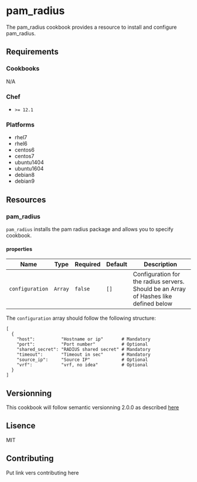 # pam_radius
The pam_radius cookbook provides a resource to install and configure pam_radius.
## Requirements
### Cookbooks
N/A

### Chef
* `>= 12.1`

### Platforms
* rhel7
* rhel6
* centos6
* centos7
* ubuntu1404
* ubuntu1604
* debian8
* debian9

## Resources
### pam_radius
`pam_radius` installs the pam radius package and allows you to specify cookbook.
#### properties
| Name | Type | Required | Default | Description |
| ---- | ---- | -------- | ------- | ----------- |
| `configuration` | `Array` | `false` | `[]` | Configuration for the radius servers. Should be an Array of Hashes like defined below |

The `configuration` array should follow the following structure:

```
[
  {
    "host":          "Hostname or ip"       # Mandatory
    "port":          "Port number"          # Optional
    "shared_secret": "RADIUS shared secret" # Mandatory
    "timeout":       "Timeout in sec"       # Mandatory
    "source_ip":     "Source IP"            # Optional
    "vrf":           "vrf, no idea"         # Optional
  }
]
```

## Versionning
This cookbook will follow semantic versionning 2.0.0 as described [here](https://semver.org/)

## Lisence
MIT

## Contributing
Put link vers contributing here
